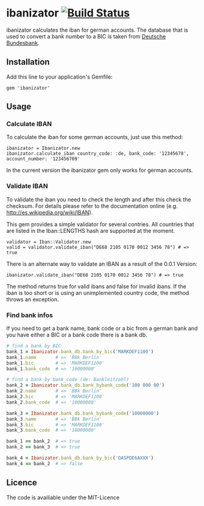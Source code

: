 # ibanizator [![Build Status](https://travis-ci.org/softwareinmotion/ibanizator.svg?branch=master)](https://travis-ci.org/softwareinmotion/ibanizator)

ibanizator calculates the iban for german accounts. The database that is used to convert a bank number to a
BIC is taken from [Deutsche Bundesbank](http://www.bundesbank.de/Redaktion/EN/Standardartikel/Tasks/Payment_systems/bank_sort_codes_download.html).

## Installation

Add this line to your application's Gemfile:

    gem 'ibanizator'

## Usage

### Calculate IBAN

To calculate the iban for some german accounts, just use this method:

    ibanizator = Ibanizator.new
    ibanizator.calculate_iban country_code: :de, bank_code: '12345678', account_number: '123456789'

In the current version the ibanizator gem only works for german accounts.

### Validate IBAN

To validate the iban you need to check the length and after this check the checksum. For details please refer to
the documentation online (e.g. http://es.wikipedia.org/wiki/IBAN).

This gem provides a simple validator for several contries. All countries that are listed in the Iban::LENGTHS hash are supported at the moment.

    validator = Iban::Validator.new
    valid = validator.validate_iban("DE68 2105 0170 0012 3456 78") # => true

There is an alternate way to validate an IBAN as a result of the 0.0.1 Version:

    ibanizator.validate_iban("DE68 2105 0170 0012 3456 78") # => true

The method returns true for valid ibans and false for invalid ibans. If the iban is too short or is using an unimplemented country code, the method throws an exception.

### Find bank infos

If you need to get a bank name, bank code or a bic from a german bank and you
have either a BIC or a bank code there is a bank db.

```ruby
# find a bank by BIC
bank_1 = Ibanizator.bank_db.bank_by_bic('MARKDEF1100')
bank_1.name       # => 'BBk Berlin'
bank_1.bic        # => 'MARKDEF1100'
bank_1.bank_code  # => '10000000'

# find a bank by bank_code (de: Bankleitzahl)
bank_2 = Ibanizator.bank_db.bank_bybank_code('100 000 00')
bank_2.name       # => 'BBk Berlin'
bank_2.bic        # => 'MARKDEF1100'
bank_2.bank_code  # => '10000000'

bank_3 = Ibanizator.bank_db.bank_bybank_code('10000000')
bank_3.name       # => 'BBk Berlin'
bank_3.bic        # => 'MARKDEF1100'
bank_3.bank_code  # => '10000000'

bank_1 == bank_2  # => true
bank_2 == bank_3  # => true

bank_4 = Ibanizator.bank_db.bank_by_bic('OASPDE6AXXX')
bank_4 == bank_2  # => false
```

## Licence

The code is availiable under the MIT-Licence

